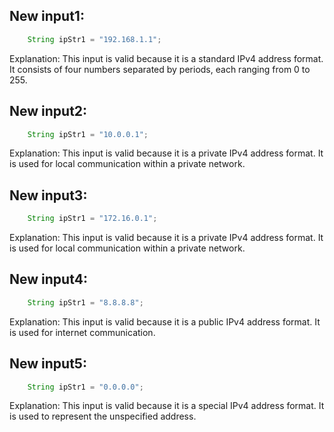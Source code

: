 ## New input1:
```java
    String ipStr1 = "192.168.1.1";
```
Explanation: This input is valid because it is a standard IPv4 address format. It consists of four numbers separated by periods, each ranging from 0 to 255.

## New input2:
```java
    String ipStr1 = "10.0.0.1";
```
Explanation: This input is valid because it is a private IPv4 address format. It is used for local communication within a private network.

## New input3:
```java
    String ipStr1 = "172.16.0.1";
```
Explanation: This input is valid because it is a private IPv4 address format. It is used for local communication within a private network.

## New input4:
```java
    String ipStr1 = "8.8.8.8";
```
Explanation: This input is valid because it is a public IPv4 address format. It is used for internet communication.

## New input5:
```java
    String ipStr1 = "0.0.0.0";
```
Explanation: This input is valid because it is a special IPv4 address format. It is used to represent the unspecified address.
